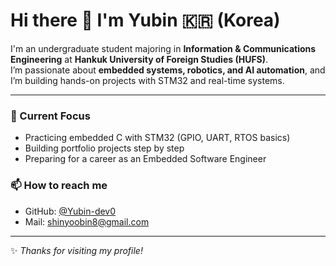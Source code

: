 

# Hi there 👋 I'm Yubin 🇰🇷 (Korea)

I'm an undergraduate student majoring in **Information & Communications Engineering** at **Hankuk University of Foreign Studies (HUFS)**.  
I’m passionate about **embedded systems, robotics, and AI automation**, and I’m building hands-on projects with STM32 and real-time systems.

---

### 🔭 Current Focus
- Practicing embedded C with STM32 (GPIO, UART, RTOS basics)  
- Building portfolio projects step by step  
- Preparing for a career as an Embedded Software Engineer  

### 📫 How to reach me
- GitHub: [@Yubin-dev0](https://github.com/Yubin-dev0)
- Mail: shinyoobin8@gmail.com

---

✨ *Thanks for visiting my profile!*  
